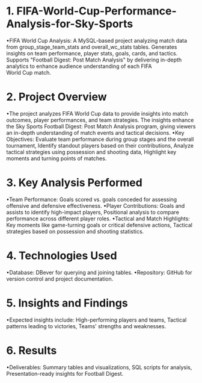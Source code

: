 # 1. FIFA-World-Cup-Performance-Analysis-for-Sky-Sports
•FIFA World Cup Analysis: A MySQL-based project analyzing match data from group_stage_team_stats and overall_wc_stats tables. Generates 
 insights on team performance, player stats, goals, cards, and tactics. Supports "Football Digest: Post Match Analysis" by delivering 
 in-depth analytics to enhance audience understanding of each FIFA World Cup match.
# 2. Project Overview
•The project analyzes FIFA World Cup data to provide insights into match outcomes, player performances, 
 and team strategies. The insights enhance the Sky Sports Football Digest: Post Match Analysis program, 
 giving viewers an in-depth understanding of match events and tactical decisions. 
•Key Objectives: Evaluate team performance during group stages and the overall tournament, Identify standout players based on their contributions, 
Analyze tactical strategies using possession and shooting data, Highlight key moments and turning points of matches.
# 3. Key Analysis Performed
•Team Performance: Goals scored vs. goals conceded for assessing offensive and defensive effectiveness.
•Player Contributions: Goals and assists to identify high-impact players, Positional analysis to compare performance across different player roles.
•Tactical and Match Highlights: Key moments like game-turning goals or critical defensive actions, Tactical strategies based on possession and shooting statistics.
# 4. Technologies Used
•Database: DBever for querying and joining tables.
•Repository: GitHub for version control and project documentation.
# 5. Insights and Findings
•Expected insights include: High-performing players and teams, Tactical patterns leading to victories, Teams' strengths and weaknesses.
# 6. Results
•Deliverables: Summary tables and visualizations, SQL scripts for analysis, Presentation-ready insights for Football Digest.
